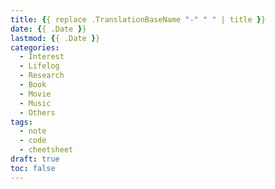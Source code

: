 ```yaml
---
title: {{ replace .TranslationBaseName "-" " " | title }}
date: {{ .Date }}
lastmod: {{ .Date }}
categories:
  - Interest
  - Lifelog
  - Research
  - Book
  - Movie
  - Music
  - Others
tags:
  - note
  - code
  - cheetsheet
draft: true
toc: false
---
```


